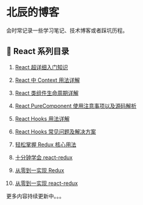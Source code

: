 # 北辰的博客

会时常记录一些学习笔记、技术博客或者踩坑历程。

## :rocket: React 系列目录

1. [React 超详细入门知识](https://github.com/beichensky/Blog/issues/1)

1. [React 中 Context 用法详解](https://github.com/beichensky/Blog/issues/2)

1. [React 类组件生命周期详解](https://github.com/beichensky/Blog/issues/3)

1. [React PureComponent 使用注意事项以及源码解析](https://github.com/beichensky/Blog/issues/4)

1. [React Hooks 用法详解](https://github.com/beichensky/Blog/issues/5)

1. [React Hooks 常见问题及解决方案](https://github.com/beichensky/Blog/issues/6)

1. [轻松掌握 Redux 核心用法](https://github.com/beichensky/Blog/issues/7)

1. [十分钟学会 react-redux](https://github.com/beichensky/Blog/issues/8)

1. [从零到一实现 Redux](https://github.com/beichensky/Blog/issues/9)

1. [从零到一实现 react-redux](https://github.com/beichensky/Blog/issues/10)


更多内容持续更新中。。。
